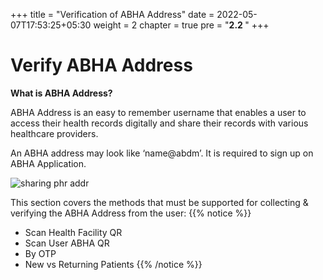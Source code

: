 +++
title = "Verification of ABHA Address"
date = 2022-05-07T17:53:25+05:30
weight = 2
chapter = true
pre = "<b>2.2 </b>"
+++

# Verify ABHA Address

**What is ABHA Address?**

ABHA Address is an easy to remember username that enables a user to access their health records digitally and share their records with various healthcare providers. 

An ABHA address may look like ‘name@abdm’. It is required to sign up on ABHA Application.

![sharing phr addr](/abdm-docs/img/sharing-phr-address-during-reg.png)

This section covers the methods that must be supported for collecting & verifying the ABHA Address from the user:
{{% notice %}}
- Scan Health Facility QR
- Scan User ABHA QR
- By OTP
- New vs Returning Patients
{{% /notice %}}

